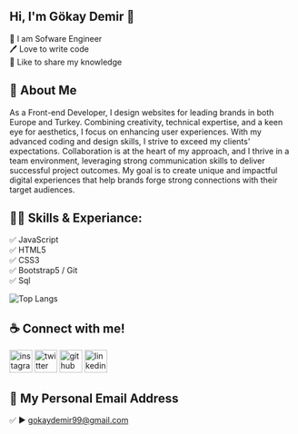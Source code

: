 ## Hi, I'm Gökay Demir 👋

<p>
👑 I am Sofware Engineer <br> 
🖊️ Love to write code <br> 
🎤 Like to share my knowledge </p> 


## 🚀 About Me
As a Front-end Developer, I design websites for leading brands in both Europe and Turkey. Combining creativity, technical expertise, and a keen eye for aesthetics, I focus on enhancing user experiences. With my advanced coding and design skills, I strive to exceed my clients' expectations. Collaboration is at the heart of my approach, and I thrive in a team environment, leveraging strong communication skills to deliver successful project outcomes. My goal is to create unique and impactful digital experiences that help brands forge strong connections with their target audiences. 

## 👨‍💻 Skills & Experiance: 
✅ JavaScript <br> 
✅ HTML5 <br>
✅ CSS3 <br>
✅ Bootstrap5 / Git <br>
✅ Sql <br>

![Top Langs](https://github-readme-stats.vercel.app/api/top-langs/?username=gokaydemir)


## ☕ Connect with me!
[<img src='https://camo.githubusercontent.com/b3d4671768bd0f9b6c8f410a25a96e0c5a4d135208d8910461e986f97e7985ab/68747470733a2f2f696d672e736869656c64732e696f2f62616467652f496e7374616772616d2d4534343035463f7374796c653d666f722d7468652d6261646765266c6f676f3d696e7374616772616d266c6f676f436f6c6f723d7768697465' alt='instagram' height='40'>](https://www.instagram.com/gokaydemir__/)  [<img src='https://camo.githubusercontent.com/5d03c86f6a75f7cbe80d135d9162fbf6dc46a31253cf30a8e9bb8279b4d574d3/68747470733a2f2f696d672e736869656c64732e696f2f62616467652f547769747465722d3144413146323f7374796c653d666f722d7468652d6261646765266c6f676f3d74776974746572266c6f676f436f6c6f723d7768697465' alt='twitter' height='40'>](https://twitter.com/gokaydemir__)  [<img src='https://camo.githubusercontent.com/bd2bd127c104ba5c98bb12c70801b075aee1f040009089510f69554300e7ff41/68747470733a2f2f696d672e736869656c64732e696f2f62616467652f4769742d4630353033323f7374796c653d666f722d7468652d6261646765266c6f676f3d676974266c6f676f436f6c6f723d7768697465' alt='github' height='40'>](https://github.com/gokaydemir)  [<img src='https://camo.githubusercontent.com/a80d00f23720d0bc9f55481cfcd77ab79e141606829cf16ec43f8cacc7741e46/68747470733a2f2f696d672e736869656c64732e696f2f62616467652f4c696e6b6564496e2d3030373742353f7374796c653d666f722d7468652d6261646765266c6f676f3d6c696e6b6564696e266c6f676f436f6c6f723d7768697465' alt='linkedin' height='40'>](https://www.linkedin.com/in/gokay-demir/)  



## 📧 My Personal Email Address 
✅  ► gokaydemir99@gmail.com
